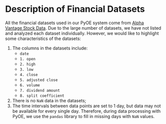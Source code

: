 
# Description of Financial Datasets

All the financial datasets used in our PyOE system come from [Alpha Vantage Stock Data](https://www.alphavantage.co/documentation/). Due to the large number of datasets, we have not listed and analyzed each dataset individually. However, we would like to highlight some characteristics of the datasets:

1. The columns in the datasets include:
    - ```date```
    - ```1. open```
    - ```2. high```
    - ```3. low```
    - ```4. close```
    - ```5. adjusted close```
    - ```6. volume```
    - ```7. dividend amount```
    - ```8. split coefficient```
2. There is no ```NaN``` data in the datasets;
3. The time intervals between data points are set to 1 day, but data may not be available for every single day. Therefore, during data processing with PyOE, we use the ```pandas``` library to fill in missing days with ```NaN``` values.
